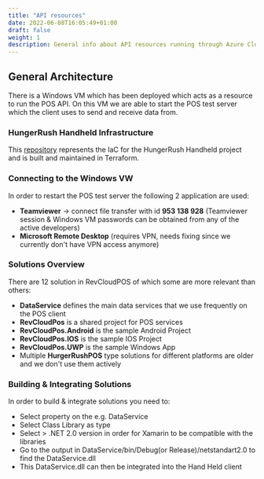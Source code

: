 ```yaml
---
title: "API resources"
date: 2022-06-08T16:05:49+01:00
draft: false
weight: 1
description: General info about API resources running through Azure Cloud Provider
---
```


## General Architecture
There is a Windows VM which has been deployed which acts as a resource to run the POS API. On this VM we are able to start the POS test server  
which the client uses to send and receive data from.

### HungerRush Handheld Infrastructure

This [repository](https://github.com/IIIMPACT/hungerrush-handheld-infrastructure) represents the IaC for the HungerRush Handheld project and is built and maintained in Terraform.

### Connecting to the Windows VW
In order to restart the POS test server the following 2 application are used:

- **Teamviewer** -> connect file transfer with id **953 138 928** (Teamviewer session & Windows VM passwords can be obtained from any of the active developers)
- **Microsoft Remote Desktop** (requires VPN, needs fixing since we currently don't have VPN access anymore) 

### Solutions Overview

There are 12 solution in RevCloudPOS of which some are more relevant than others: 
- **DataService** defines the main data services that we use frequently on the POS client 
- **RevCloudPos** is a shared project for POS services
- **RevCloudPos.Android** is the sample Android Project
- **RevCloudPos.IOS** is the sample IOS Project
- **RevCloudPos.UWP** is the sample Windows App
- Multiple **HurgerRushPOS** type solutions for different platforms are older and we don't use them actively

### Building & Integrating Solutions

In order to build & integrate solutions you need to:
- Select property on the e.g. DataService
- Select Class Library as type
- Select >  .NET 2.0 version in order for Xamarin to be compatible with the libraries
- Go to the output in DataService/bin/Debug(or Release)/netstandart2.0 to find the DataService.dll
- This DataService.dll can then be integrated into the Hand Held client 

